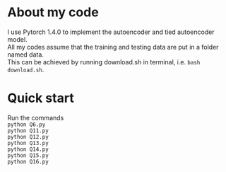 # About my code
I use Pytorch 1.4.0 to implement the autoencoder and tied autoencoder model.<br>
All my codes assume that the training and testing data are put in a folder named data.<br>
This can be achieved by running download.sh in terminal, i.e. `bash download.sh`.

# Quick start
Run the commands<br>
`python Q6.py`<br>
`python Q11.py`<br>
`python Q12.py`<br>
`python Q13.py`<br>
`python Q14.py`<br>
`python Q15.py`<br>
`python Q16.py`
